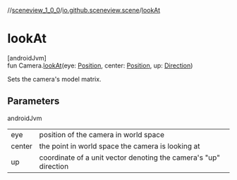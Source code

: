 //[sceneview_1_0_0](../../index.md)/[io.github.sceneview.scene](index.md)/[lookAt](look-at.md)

# lookAt

[androidJvm]\
fun Camera.[lookAt](look-at.md)(eye: [Position](../io.github.sceneview.math/index.md#945960193%2FClasslikes%2F-602047187), center: [Position](../io.github.sceneview.math/index.md#945960193%2FClasslikes%2F-602047187), up: [Direction](../io.github.sceneview.math/index.md#1758682841%2FClasslikes%2F-602047187))

Sets the camera's model matrix.

## Parameters

androidJvm

| | |
|---|---|
| eye | position of the camera in world space |
| center | the point in world space the camera is looking at |
| up | coordinate of a unit vector denoting the camera's &quot;up&quot; direction |
